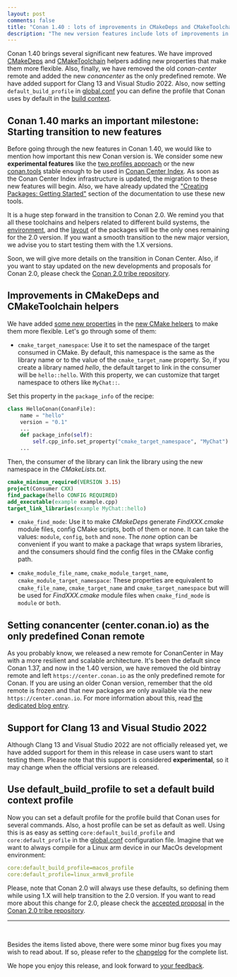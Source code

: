 ```yaml
---
layout: post
comments: false
title: "Conan 1.40 : lots of improvements in CMakeDeps and CMakeToolchain, new Conan Center remote as the only predefined remote, added Clang 13 and Visual Studio 2022 integration and new [conf] default_build_profile item."
description: "The new version features include lots of improvements in CMakeDeps and CMakeToolchain, new Conan Center remote as the only predefined remote, added Clang 13 and Visual Studio 2022 integration, new [conf] default_build_profile item and much more..."
---
```


<script type="application/ld+json">
{ "@context": "https://schema.org", 
 "@type": "TechArticle",
 "headline": "Version 1.40 of Conan C++ Package Manager is Released",
 "alternativeHeadline": "Learn all about the new 1.40 Conan C/C++ package manager version",
 "image": "https://docs.conan.io/en/latest/_images/frogarian.png",
 "author": "Conan Team", 
 "genre": "C/C++", 
 "keywords": "c c++ package manager conan release", 
 "publisher": {
    "@type": "Organization",
    "name": "Conan.io",
    "logo": {
      "@type": "ImageObject",
      "url": "https://media.jfrog.com/wp-content/uploads/2017/07/20134853/conan-logo-text.svg"
    }
},
 "datePublished": "2021-09-09",
 "description": "Lots of improvements in CMakeDeps and CMakeToolchain, new Conan Center remote as the only predefined remote, added Clang 13 and Visual Studio 2022 integration and new [conf] default_build_profile item."
 }
</script>


Conan 1.40 brings several significant new features. We have improved
[CMakeDeps](https://docs.conan.io/en/latest/reference/conanfile/tools/cmake/cmakedeps.html) and
[CMakeToolchain](https://docs.conan.io/en/latest/reference/conanfile/tools/cmake/cmaketoolchain.html)
helpers adding new properties that make them more flexible. Also, finally, we have removed the old
*conan-center* remote and added the new *conancenter* as the only predefined remote. We have added
support for Clang 13 and Visual Studio 2022. Also, now setting `default_build_profile` in
[global.conf](https://docs.conan.io/en/latest/reference/config_files/global_conf.html#global-conf)
you can define the profile that Conan uses by default in the [build
context](https://docs.conan.io/en/latest/reference/profiles.html#build-profiles-and-host-profiles).


## Conan 1.40 marks an important milestone: Starting transition to new features

Before going through the new features in Conan 1.40, we would like to mention how important this new
Conan version is. We consider some new **experimental features** like the [two profiles
approach](https://docs.conan.io/en/latest/systems_cross_building/cross_building.html) or the new
[conan.tools](https://docs.conan.io/en/latest/reference/conanfile/tools.html) stable enough to be
used in [Conan Center Index](https://github.com/conan-io/conan-center-index). As soon as the Conan
Center Index infrastructure is updated, the migration to these new features will begin. Also, we have
already updated the ["Creating Packages: Getting
Started"](https://docs.conan.io/en/latest/creating_packages/getting_started.html) section of the
documentation to use these new tools.

It is a huge step forward in the transition to Conan 2.0. We remind you that all these toolchains and
helpers related to different build systems, the
[environment](https://docs.conan.io/en/latest/reference/conanfile/tools/env.html), and the
[layout](https://docs.conan.io/en/latest/reference/conanfile/tools/layout.html) of the packages will
be the only ones remaining for the 2.0 version. If you want a smooth transition to the new major
version, we advise you to start testing them with the 1.X versions.

Soon, we will give more details on the transition in Conan Center. Also, if you want to stay updated
on the new developments and proposals for Conan 2.0, please check the [Conan 2.0 tribe
repository](https://github.com/conan-io/tribe).

## Improvements in CMakeDeps and CMakeToolchain helpers

We have added [some new
properties](https://docs.conan.io/en/latest/reference/conanfile/tools/cmake/cmakedeps.html?highlight=cmake_target_namespace#properties)
in the [new CMake helpers](https://docs.conan.io/en/latest/reference/conanfile/tools/cmake.html) to
make them more flexible. Let's go through some of them:

* `cmake_target_namespace`: Use it to set the namespace of the target consumed in CMake. By default,
  this namespace is the same as the library name or to the value of the `cmake_target_name` property.
  So, if you create a library named *hello*, the default target to link in the consumer will be
  `hello::hello`. With this property, we can customize that target namespace to others like
  `MyChat::`.

Set this property in the `package_info` of the recipe:

```python
class HelloConan(ConanFile):
    name = "hello"
    version = "0.1"
    ...
    def package_info(self):
        self.cpp_info.set_property("cmake_target_namespace", "MyChat")
    ...
```

Then, the consumer of the library can link the library using the new namespace in the
*CMakeLists.txt*.

```cmake
cmake_minimum_required(VERSION 3.15)
project(Consumer CXX)
find_package(hello CONFIG REQUIRED)
add_executable(example example.cpp)
target_link_libraries(example MyChat::hello)
```

* `cmake_find_mode`: Use it to make *CMakeDeps* generate *FindXXX.cmake* module files, config CMake
  scripts, both of them or none. It can take the values: `module`, `config`, `both` and `none`. The
  *none* option can be convenient if you want to make a package that wraps system libraries, and the
  consumers should find the config files in the CMake config path.

* `cmake_module_file_name`, `cmake_module_target_name`, `cmake_module_target_namespace`: These
  properties are equivalent to `cmake_file_name`, `cmake_target_name` and `cmake_target_namespace`
  but will be used for *FindXXX.cmake* module files when `cmake_find_mode` is `module` or `both`.

## Setting conancenter (center.conan.io) as the only predefined Conan remote

As you probably know, we released a new remote for ConanCenter in May with a more resilient and
scalable architecture. It's been the default since Conan 1.37, and now in the 1.40 version, we have
removed the old bintray remote and left `https://center.conan.io` as the only predefined remote for
Conan. If you are using an older Conan version, remember that the old remote is frozen and that new
packages are only available via the new `https://center.conan.io`.  For more information about this,
read [the dedicated blog
entry](https://blog.conan.io/2021/09/03/conancenter-declare-bintray-obsolete.html).

## Support for Clang 13 and Visual Studio 2022

Although Clang 13 and Visual Studio 2022 are not officially released yet, we have added support for
them in this release in case users want to start testing them. Please note that this support is
considered **experimental**, so it may change when the official versions are released.

## Use default_build_profile to set a default build context profile

Now you can set a default profile for the profile build that Conan uses for several commands. Also, a
host profile can be set as default as well. Using this is as easy as setting
`core:default_build_profile` and `core:default_profile` in the
[global.conf](https://docs.conan.io/en/latest/reference/config_files/global_conf.html#global-conf)
configuration file. Imagine that we want to always compile for a Linux arm device in our MacOs
development environment:

```yaml
core:default_build_profile=macos_profile
core:default_profile=linux_armv8_profile
```

Please, note that Conan 2.0 will always use these defaults, so defining them while using 1.X will
help transition to the 2.0 version. If you want to read more about this change for 2.0, please check
the [accepted
proposal](https://github.com/conan-io/tribe/blob/main/design/023-use_always_build_profile.md) in the
[Conan 2.0 tribe repository](https://github.com/conan-io/tribe). 

---

<br>

Besides the items listed above, there were some minor bug fixes you may wish to
read about. If so, please refer to the
[changelog](https://docs.conan.io/en/latest/changelog.html#sept-2021) for the
complete list.

We hope you enjoy this release, and look forward to [your
feedback](https://github.com/conan-io/conan/issues).
